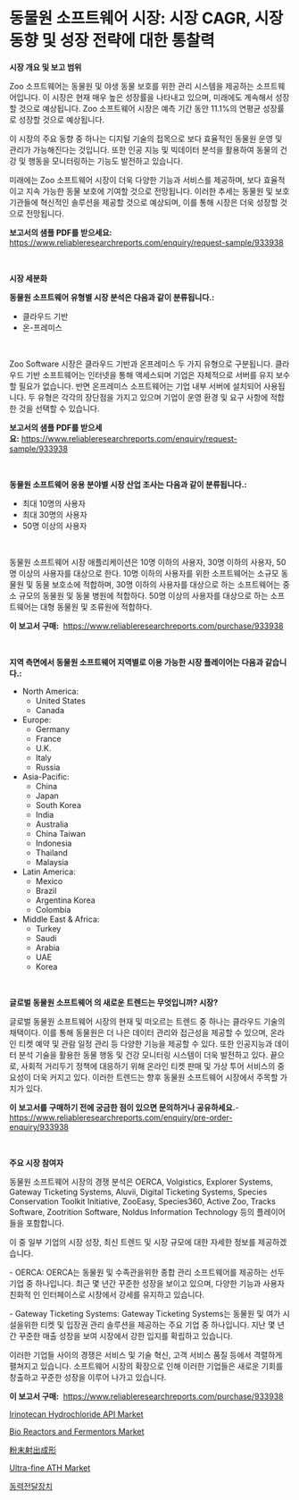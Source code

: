 <p><h1>동물원 소프트웨어 시장: 시장 CAGR, 시장 동향 및 성장 전략에 대한 통찰력</h1></p><p><strong>시장 개요 및 보고 범위</strong></p>
<p><p>Zoo 소프트웨어는 동물원 및 야생 동물 보호를 위한 관리 시스템을 제공하는 소프트웨어입니다. 이 시장은 현재 매우 높은 성장률을 나타내고 있으며, 미래에도 계속해서 성장할 것으로 예상됩니다. Zoo 소프트웨어 시장은 예측 기간 동안 11.1%의 연평균 성장률로 성장할 것으로 예상됩니다.</p><p>이 시장의 주요 동향 중 하나는 디지털 기술의 접목으로 보다 효율적인 동물원 운영 및 관리가 가능해진다는 것입니다. 또한 인공 지능 및 빅데이터 분석을 활용하여 동물의 건강 및 행동을 모니터링하는 기능도 발전하고 있습니다.</p><p>미래에는 Zoo 소프트웨어 시장이 더욱 다양한 기능과 서비스를 제공하며, 보다 효율적이고 지속 가능한 동물 보호에 기여할 것으로 전망됩니다. 이러한 추세는 동물원 및 보호 기관들에 혁신적인 솔루션을 제공할 것으로 예상되며, 이를 통해 시장은 더욱 성장할 것으로 전망됩니다.</p></p>
<p><strong>보고서의 샘플 PDF를 받으세요:</strong> <a href="https://www.reliableresearchreports.com/enquiry/request-sample/933938">https://www.reliableresearchreports.com/enquiry/request-sample/933938</a></p>
<p>&nbsp;</p>
<p><strong>시장 세분화</strong></p>
<p><strong>동물원 소프트웨어 유형별 시장 분석은 다음과 같이 분류됩니다.:</strong></p>
<p><ul><li>클라우드 기반</li><li>온-프레미스</li></ul></p>
<p>&nbsp;</p>
<p><p>Zoo Software 시장은 클라우드 기반과 온프레미스 두 가지 유형으로 구분됩니다. 클라우드 기반 소프트웨어는 인터넷을 통해 액세스되며 기업은 자체적으로 서버를 유지 보수할 필요가 없습니다. 반면 온프레미스 소프트웨어는 기업 내부 서버에 설치되어 사용됩니다. 두 유형은 각각의 장단점을 가지고 있으며 기업이 운영 환경 및 요구 사항에 적합한 것을 선택할 수 있습니다.</p></p>
<p><strong>보고서의 샘플 PDF를 받으세요:</strong>&nbsp;<a href="https://www.reliableresearchreports.com/enquiry/request-sample/933938">https://www.reliableresearchreports.com/enquiry/request-sample/933938</a></p>
<p>&nbsp;</p>
<p><strong> 동물원 소프트웨어 응용 분야별 시장 산업 조사는 다음과 같이 분류됩니다.:</strong></p>
<p><ul><li>최대 10명의 사용자</li><li>최대 30명의 사용자</li><li>50명 이상의 사용자</li></ul></p>
<p>&nbsp;</p>
<p><p>동물원 소프트웨어 시장 애플리케이션은 10명 이하의 사용자, 30명 이하의 사용자, 50명 이상의 사용자를 대상으로 한다. 10명 이하의 사용자를 위한 소프트웨어는 소규모 동물원 및 동물 보호소에 적합하며, 30명 이하의 사용자를 대상으로 하는 소프트웨어는 중소 규모의 동물원 및 동물 병원에 적합하다. 50명 이상의 사용자를 대상으로 하는 소프트웨어는 대형 동물원 및 조류원에 적합하다.</p></p>
<p><strong>이 보고서 구매:</strong>&nbsp; <a href="https://www.reliableresearchreports.com/purchase/933938">https://www.reliableresearchreports.com/purchase/933938</a></p>
<p>&nbsp;</p>
<p><strong>지역 측면에서 동물원 소프트웨어 지역별로 이용 가능한 시장 플레이어는 다음과 같습니다.:</strong></p>
<p><ul>
    <li>
        North America:
        <ul>
            <li>United States</li>
            <li>Canada</li>
        </ul>
    </li>
    <li>
        Europe:
        <ul>
            <li>Germany</li>
            <li>France</li>
            <li>U.K.</li>
            <li>Italy</li>
            <li>Russia</li>
        </ul>
    </li>
    <li>
        Asia-Pacific:
        <ul>
            <li>China</li>
            <li>Japan</li>
            <li>South Korea</li>
            <li>India</li>
            <li>Australia</li>
            <li>China Taiwan</li>
            <li>Indonesia</li>
            <li>Thailand</li>
            <li>Malaysia</li>
        </ul>
    </li>
    <li>
        Latin America:
        <ul>
            <li>Mexico</li>
            <li>Brazil</li>
            <li>Argentina Korea</li>
            <li>Colombia</li>
        </ul>
    </li>
    <li>
        Middle East & Africa:
        <ul>
            <li>Turkey</li>
            <li>Saudi</li>
            <li>Arabia</li>
            <li>UAE</li>
            <li>Korea</li>
        </ul>
    </li>
    </ul></p>
<p>&nbsp;</p>
<p><strong>글로벌 동물원 소프트웨어 의 새로운 트렌드는 무엇입니까? 시장?</strong></p>
<p><p>글로벌 동물원 소프트웨어 시장의 현재 및 떠오르는 트렌드 중 하나는 클라우드 기술의 채택이다. 이를 통해 동물원은 더 나은 데이터 관리와 접근성을 제공할 수 있으며, 온라인 티켓 예약 및 관람 일정 관리 등 다양한 기능을 제공할 수 있다. 또한 인공지능과 데이터 분석 기술을 활용한 동물 행동 및 건강 모니터링 시스템이 더욱 발전하고 있다. 끝으로, 사회적 거리두기 정책에 대응하기 위해 온라인 티켓 판매 및 가상 투어 서비스의 중요성이 더욱 커지고 있다.  이러한 트렌드는 향후 동물원 소프트웨어 시장에서 주목할 가치가 있다.</p></p>
<p><strong>이 보고서를 구매하기 전에 궁금한 점이 있으면 문의하거나 공유하세요.</strong>- <a href="https://www.reliableresearchreports.com/enquiry/pre-order-enquiry/933938">https://www.reliableresearchreports.com/enquiry/pre-order-enquiry/933938</a></p>
<p>&nbsp;</p>
<p><strong>주요 시장 참여자</strong></p>
<p><p>동물원 소프트웨어 시장의 경쟁 분석은 OERCA, Volgistics, Explorer Systems, Gateway Ticketing Systems, Aluvii, Digital Ticketing Systems, Species Conservation Toolkit Initiative, ZooEasy, Species360, Active Zoo, Tracks Software, Zootrition Software, Noldus Information Technology 등의 플레이어들을 포함합니다.</p><p>이 중 일부 기업의 시장 성장, 최신 트렌드 및 시장 규모에 대한 자세한 정보를 제공하겠습니다.</p><p>- OERCA: OERCA는 동물원 및 수족관을위한 종합 관리 소프트웨어를 제공하는 선두 기업 중 하나입니다. 최근 몇 년간 꾸준한 성장을 보이고 있으며, 다양한 기능과 사용자 친화적 인 인터페이스로 시장에서 강세를 유지하고 있습니다.</p><p>- Gateway Ticketing Systems: Gateway Ticketing Systems는 동물원 및 여가 시설을위한 티켓 및 입장권 관리 솔루션을 제공하는 주요 기업 중 하나입니다. 지난 몇 년간 꾸준한 매출 성장을 보여 시장에서 강한 입지를 확립하고 있습니다.</p><p>이러한 기업들 사이의 경쟁은 서비스 및 기술 혁신, 고객 서비스 품질 등에서 격렬하게 펼쳐지고 있습니다. 소프트웨어 시장의 확장으로 인해 이러한 기업들은 새로운 기회를 창출하고 꾸준한 성장을 이루어 나가고 있습니다.</p></p>
<p><strong>이 보고서 구매:</strong>&nbsp;&nbsp;<a href="https://www.reliableresearchreports.com/purchase/933938">https://www.reliableresearchreports.com/purchase/933938</a></p>
<p><p><a href="https://github.com/RoccoManning/Market-Research-Report-List-3/blob/main/irinotecan-hydrochloride-api-market.md">Irinotecan Hydrochloride API Market</a></p><p><a href="https://issuu.com/reportprime-2/docs/bio-reactors-and-fermentors-market-size-2030.pptx">Bio Reactors and Fermentors Market</a></p><p><a href="https://medium.com/@andrewones2023/%E7%B2%89%E6%9C%AB%E5%B0%84%E5%87%BA%E6%88%90%E5%BD%A2%E5%B8%82%E5%A0%B4-%E7%AB%B6%E4%BA%89%E5%88%86%E6%9E%90-%E5%B8%82%E5%A0%B4%E5%8B%95%E5%90%91%E3%81%8A%E3%82%88%E3%81%B32031%E5%B9%B4%E3%81%BE%E3%81%A7%E3%81%AE%E4%BA%88%E6%B8%AC-acafc33508a3">粉末射出成形</a></p><p><a href="https://frill-swim-3cd.notion.site/Ultra-fine-ATH-Market-Size-2024-2031-Global-Industrial-Analysis-Key-Geographical-Regions-Market--e700b04385e444f480c60439cdb11e34">Ultra-fine ATH Market</a></p><p><a href="https://medium.com/@trimekaschubertn3/%EB%93%9C%EB%9D%BC%EC%9D%B4%EB%B8%8C-%EB%9D%BC%EC%9D%B8-%EC%8B%9C%EC%9E%A5-2031%EB%85%84%EA%B9%8C%EC%A7%80%EC%9D%98-%ED%8A%B8%EB%A0%8C%EB%93%9C-%EC%98%88%EC%B8%A1-%EB%B0%8F-%EA%B2%BD%EC%9F%81-%EB%B6%84%EC%84%9D-2c2b1b992819">동력전달장치</a></p></p>
